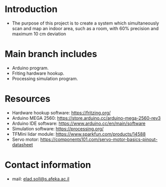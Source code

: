 # Introduction
  - The purpose of this project is to create a system which simultaneously scan and map an indoor area, such as a room, with 60% precision and maximum 10 cm deviation
  
# Main branch includes
  - Arduino program.
  - Friting hardware hookup.
  - Processing simulation program.

# Resources
 - Hardware hookup software: https://fritzing.org/
 - Arduino MEGA 2560: https://store.arduino.cc/arduino-mega-2560-rev3
 - Arduino IDE software: https://www.arduino.cc/en/main/software
 - Simulation software: https://processing.org/
 - TFMini lidar module: https://www.sparkfun.com/products/14588
 - Servo motor: https://components101.com/servo-motor-basics-pinout-datasheet

# Contact information  
  - mail: elad.soll@s.afeka.ac.il

